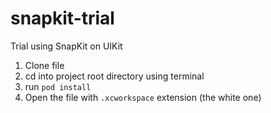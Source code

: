 # snapkit-trial
Trial using SnapKit on UIKit 

1. Clone file
2. cd into project root directory using terminal
3. run `pod install`
4. Open the file with `.xcworkspace` extension (the white one)
